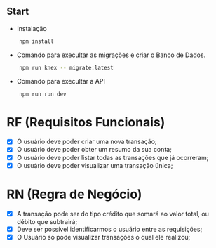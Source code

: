 ## Start
- Instalação
```bash
    npm install
```

- Comando para execultar as migrações e criar o Banco de Dados.
```bash
    npm run knex -- migrate:latest
```

- Comando para execultar a API
```bash
    npm run run dev
```

# RF (Requisitos Funcionais)

- [X] O usuário deve poder criar uma nova transação;
- [X] O usuário deve poder obter um resumo da sua conta;
- [X] O usuário deve poder listar todas as transações que já ocorreram;
- [X] O usuário deve poder visualizar uma transação única;

# RN (Regra de Negócio)

- [X] A transação pode ser do tipo crédito que somará ao valor total, ou débito que subtrairá;
- [X] Deve ser possível identificarmos o usuário entre as requisições;
- [X] O Usuário só pode visualizar transações o qual ele realizou;